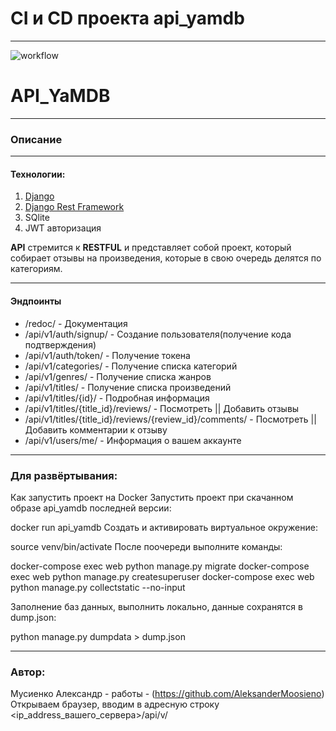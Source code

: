 # CI и CD проекта api_yamdb
***
![workflow](https://github.com/AleksanderMoosieno/yamdb_final/actions/workflows/yamdb_workflow.yml/badge.svg)
# API_YaMDB
***
### __Описание__
***
#### Технологии:
1. [Django](https://www.djangoproject.com)
2. [Django Rest Framework](https://www.django-rest-framework.org)
3. SQlite
4. JWT авторизация

__API__ стремится к __RESTFUL__ и представляет собой проект, который собирает отзывы
на произведения, которые в свою очередь делятся по категориям.
***
#### Эндпоинты
* /redoc/ - Документация
* /api/v1/auth/signup/ - Создание пользователя(получение кода подтверждения)
* /api/v1/auth/token/ - Получение токена
* /api/v1/categories/ - Получение списка категорий 
* /api/v1/genres/ - Получение списка жанров
* /api/v1/titles/ - Получение списка произведений
* /api/v1/titles/{id}/ - Подробная информация
* /api/v1/titles/{title_id}/reviews/ - Посмотреть || Добавить отзывы
* /api/v1/titles/{title_id}/reviews/{review_id}/comments/ - Посмотреть || Добавить комментарии к отзыву
* /api/v1/users/me/ - Информация о вашем аккаунте

***
### Для развёртывания:
Как запустить проект на Docker
Запустить проект при скачанном образе api_yamdb последней версии:

docker run api_yamdb
Создать и активировать виртуальное окружение:

source venv/bin/activate
После поочереди выполните команды:

docker-compose exec web python manage.py migrate
docker-compose exec web python manage.py createsuperuser
docker-compose exec web python manage.py collectstatic --no-input

Заполнение баз данных, выполнить локально, данные сохранятся в dump.json:

python manage.py dumpdata > dump.json

***
### Автор:
Мусиенко Александр - работы - (https://github.com/AleksanderMoosieno)
Открываем браузер, вводим в адресную строку <ip_address_вашего_сервера>/api/v/
